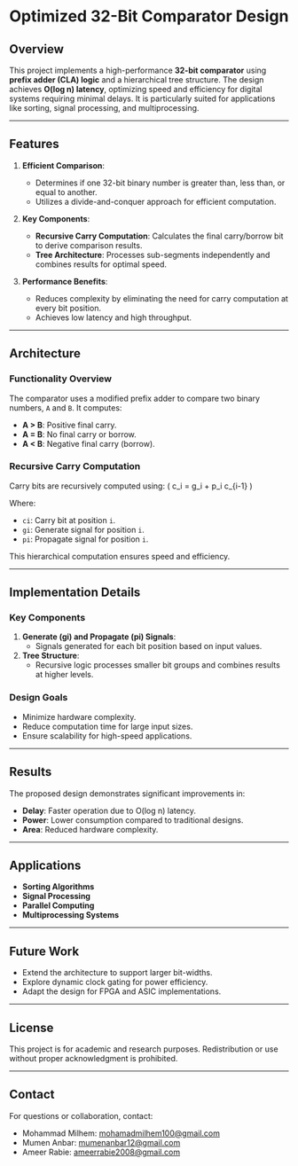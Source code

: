 # Optimized 32-Bit Comparator Design

## Overview
This project implements a high-performance **32-bit comparator** using **prefix adder (CLA) logic** and a hierarchical tree structure. The design achieves **O(log n) latency**, optimizing speed and efficiency for digital systems requiring minimal delays. It is particularly suited for applications like sorting, signal processing, and multiprocessing.

---

## Features
1. **Efficient Comparison**:
   - Determines if one 32-bit binary number is greater than, less than, or equal to another.
   - Utilizes a divide-and-conquer approach for efficient computation.

2. **Key Components**:
   - **Recursive Carry Computation**: Calculates the final carry/borrow bit to derive comparison results.
   - **Tree Architecture**: Processes sub-segments independently and combines results for optimal speed.

3. **Performance Benefits**:
   - Reduces complexity by eliminating the need for carry computation at every bit position.
   - Achieves low latency and high throughput.

---

## Architecture

### Functionality Overview
The comparator uses a modified prefix adder to compare two binary numbers, `A` and `B`. It computes:
- **A > B**: Positive final carry.
- **A = B**: No final carry or borrow.
- **A < B**: Negative final carry (borrow).

### Recursive Carry Computation
Carry bits are recursively computed using:
\( c_i = g_i + p_i c_{i-1} \)


Where:
- `ci`: Carry bit at position `i`.
- `gi`: Generate signal for position `i`.
- `pi`: Propagate signal for position `i`.

This hierarchical computation ensures speed and efficiency.

---

## Implementation Details

### Key Components
1. **Generate (gi) and Propagate (pi) Signals**:
   - Signals generated for each bit position based on input values.
2. **Tree Structure**:
   - Recursive logic processes smaller bit groups and combines results at higher levels.

### Design Goals
- Minimize hardware complexity.
- Reduce computation time for large input sizes.
- Ensure scalability for high-speed applications.

---

## Results
The proposed design demonstrates significant improvements in:
- **Delay**: Faster operation due to O(log n) latency.
- **Power**: Lower consumption compared to traditional designs.
- **Area**: Reduced hardware complexity.

---

## Applications
- **Sorting Algorithms**
- **Signal Processing**
- **Parallel Computing**
- **Multiprocessing Systems**

---

## Future Work
- Extend the architecture to support larger bit-widths.
- Explore dynamic clock gating for power efficiency.
- Adapt the design for FPGA and ASIC implementations.

---

## License
This project is for academic and research purposes. Redistribution or use without proper acknowledgment is prohibited.

---

## Contact
For questions or collaboration, contact:

- Mohammad Milhem: [mohamadmilhem100@gmail.com](mailto:mohamadmilhem100@gmail.com)
- Mumen Anbar: [mumenanbar12@gmail.com](mailto:mumenanbar12@gmail.com)
- Ameer Rabie: [ameerrabie2008@gmail.com](mailto:ameerrabie2008@gmail.com)
